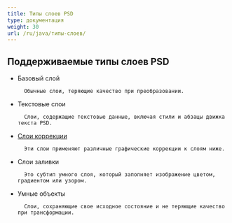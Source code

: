 ```yaml
---
title: Типы слоев PSD
type: документация
weight: 30
url: /ru/java/типы-слоев/
---
```


## **Поддерживаемые типы слоев PSD**

- Базовый слой

		Обычные слои, теряющие качество при преобразовании.
- Текстовые слои

		Слои, содержащие текстовые данные, включая стили и абзацы движка текста PSD.
- [Слои коррекции](/ru/psd/java/типы-слоев/слои-коррекции/)

		Эти слои применяют различные графические коррекции к слоям ниже.
		
- Слои заливки

		Это субтип умного слоя, который заполняет изображение цветом, градиентом или узором.
- Умные объекты

		Слои, сохраняющие свое исходное состояние и не теряющие качество при трансформации.
